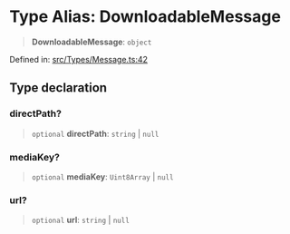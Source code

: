 # Type Alias: DownloadableMessage

> **DownloadableMessage**: `object`

Defined in: [src/Types/Message.ts:42](https://github.com/Fokusdotid/bail/blob/c270ba4454f95d50cec87a9d90b03360fac7058e/src/Types/Message.ts#L42)

## Type declaration

### directPath?

> `optional` **directPath**: `string` \| `null`

### mediaKey?

> `optional` **mediaKey**: `Uint8Array` \| `null`

### url?

> `optional` **url**: `string` \| `null`
